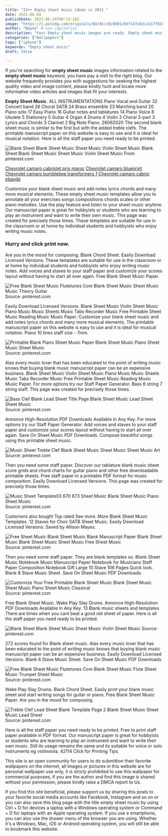 ```yaml
---
title: "32++ Empty sheet music ideas in 2021 "
date: 2021-06-04
publishDate: 2021-06-24T00:33:26Z
image: "https://i.pinimg.com/originals/60/81/c0/6081c0df14fe02c2a17f83e056d0134c.jpg"
author: "Wayne" # use capitalize
description: "Your Empty sheet music images are ready. Empty sheet music are a topic that is being searched for and liked by netizens now. You can Find and Download the Empty sheet music files here. Download all free vectors."
categories: ["Wallpapers"]
tags: ["iphone"]
keywords: "Empty sheet music"
draft: false

---
```


If you're searching for **empty sheet music** images information related to the **empty sheet music** keyword, you have pay a visit to the right  blog.  Our website frequently  provides you with  suggestions  for seeking  the highest  quality video and image  content, please kindly hunt and locate more informative video articles and images  that fit your interests.

**Empty Sheet Music**. ALL INSTRUMENTATIONS Piano Vocal and Guitar 32 Concert band 26 Choral SATB 24 Brass ensemble 23 Marching band 20 Piano solo 17 Easy Piano 16 Guitar notes and tablatures 14 Piano Voice 8 Ukulele 5 Stationery 5 Guitar 4 Organ 4 Drums 4 Violin 3 Choral 3-part 3 Lyrics and Chords 3 Clarinet 2 Big Note Piano. 26062020 The second blank sheet music is similar to the first but with the added treble clefs. The printable manuscript paper on this website is easy to use and it is ideal for musical notation. Here is all the staff paper you need ready to be printed.

![Blank Sheet Blank Sheet Music Sheet Music Violin Sheet Music](https://i.pinimg.com/originals/6e/d4/01/6ed4013210a5ab6f2a4ea90af0d7480a.gif "Blank Sheet Blank Sheet Music Sheet Music Violin Sheet Music")
Blank Sheet Blank Sheet Music Sheet Music Violin Sheet Music From pinterest.com

[Chevrolet camaro cabriolet prix maroc](/chevrolet-camaro-cabriolet-prix-maroc/)
[Chevrolet camaro blueprint](/chevrolet-camaro-blueprint/)
[Chevrolet camaro bumblebee transformers 1](/chevrolet-camaro-bumblebee-transformers-1/)
[Chevrolet camaro cabrio ebayde](/chevrolet-camaro-cabrio-ebayde/)

Customize your blank sheet music and add notes lyrics chords and many more musical elements. These empty sheet music templates allow you to annotate all your exercises songs compositions chords scales or other piano melodies. Use the play feature and listen to your sheet music anytime. Our manuscript paper is great for hobbyists or students who are learning to play an instrument and want to write their own music. This page was created for precisely those times. These templates are suitable for use in the classroom or at home by individual students and hobbyists who enjoy writing music notes.

### Hurry and click print now.

Are you in the mood for composing. Blank Chord Sheet. Easily Download Licensed Versions. These templates are suitable for use in the classroom or at home by individual students and hobbyists who enjoy writing music notes. Add voices and staves to your staff paper and customize your scores layout without having to start all over again. Free Blank Sheet Music Paper.


![Free Blank Sheet Music Flutetunes Com Blank Sheet Music Sheet Music Music Theory Guitar](https://i.pinimg.com/originals/24/87/05/248705105024fcc94a6e6742555db26f.png "Free Blank Sheet Music Flutetunes Com Blank Sheet Music Sheet Music Music Theory Guitar")
Source: pinterest.com

Easily Download Licensed Versions. Blank Sheet Music Violin Sheet Music Piano Music Music Sheets Music Tabs Recorder Music Free Printable Sheet Music Reading Music Music Paper. Customize your blank sheet music and add notes lyrics chords and many more musical elements. The printable manuscript paper on this website is easy to use and it is ideal for musical notation. Piano 10 lines staff size - 7mm.

![Printable Blank Piano Sheet Music Paper Blank Sheet Music Piano Sheet Music Sheet Music](https://i.pinimg.com/originals/25/50/0e/25500e362f38024a7a6af73c8d8f9103.png "Printable Blank Piano Sheet Music Paper Blank Sheet Music Piano Sheet Music Sheet Music")
Source: pinterest.com

Alas every music lover that has been educated to the point of writing music knows that buying blank music manuscript paper can be an expensive business. Blank Sheet Music Violin Sheet Music Piano Music Music Sheets Music Tabs Recorder Music Free Printable Sheet Music Reading Music Music Paper. For more options try our Staff Paper Generator. Bass 6 string 7 string staff. This page was created for precisely those times.

![Bass Clef Blank Lead Sheet Title Page Blank Sheet Music Lead Sheet Sheet Music](https://i.pinimg.com/originals/40/49/88/404988d5b9ff67250e0824b0e414d21c.jpg "Bass Clef Blank Lead Sheet Title Page Blank Sheet Music Lead Sheet Sheet Music")
Source: pinterest.com

Annonce High-Resolution PDF Downloads Available In Any Key. For more options try our Staff Paper Generator. Add voices and staves to your staff paper and customize your scores layout without having to start all over again. Save On Sheet Music PDF Downloads. Compose beautiful songs using this printable sheet music.

![Music Sheet Treble Clef Blank Sheet Music Sheet Music Sheet Music Art](https://i.pinimg.com/originals/90/1b/c6/901bc60eaafe09c220f6c77cd1799675.jpg "Music Sheet Treble Clef Blank Sheet Music Sheet Music Sheet Music Art")
Source: pinterest.com

Then you need some staff paper. Discover our tablature blank music sheet score grids and chord charts for guitar piano and other free downloadable printable sheets. Free staff paper in a printable PDF format for music composition. Easily Download Licensed Versions. This page was created for precisely those times.

![Music Sheet Template03 670 873 Sheet Music Blank Sheet Music Piano Sheet Music](https://i.pinimg.com/originals/72/71/d5/7271d57c3f77306b8018337497b138a6.gif "Music Sheet Template03 670 873 Sheet Music Blank Sheet Music Piano Sheet Music")
Source: pinterest.com

Customers also bought Top rated See more. More Blank Sheet Music Templates. 12 Staves for Choir SATB Sheet Music. Easily Download Licensed Versions. Saved by Allison Mayes.

![Free Sheet Music Blank Sheet Music Blank Manuscript Paper Blank Sheet Music Blank Sheet Music Sheet Music Free Sheet Music](https://i.pinimg.com/originals/e0/56/91/e05691da687d76bb2b79acf0625b0fae.jpg "Free Sheet Music Blank Sheet Music Blank Manuscript Paper Blank Sheet Music Blank Sheet Music Sheet Music Free Sheet Music")
Source: pinterest.com

Then you need some staff paper. They are blank templates so. Blank Sheet Music Notebook Music Manuscript Paper Notebook for Musicians Staff Paper Composition Notebook Gift Large 10 Stave 106 Pages Quick look. Blank 8 Stave Music Sheet. Save On Sheet Music PDF Downloads.

![Customize Your Free Printable Blank Sheet Music Blank Sheet Music Sheet Music Piano Sheet Music Classical](https://i.pinimg.com/originals/d2/49/fe/d249fe2ef7c8c773a9eb3b06f00aeb35.jpg "Customize Your Free Printable Blank Sheet Music Blank Sheet Music Sheet Music Piano Sheet Music Classical")
Source: pinterest.com

Free Blank Sheet Music. Wake Play Slay Drums. Annonce High-Resolution PDF Downloads Available In Any Key. 13 Blank music sheets and templates There are times when you cant beat a good old sheet of paper. Here is all the staff paper you need ready to be printed.

![Blank Sheet Blank Sheet Music Sheet Music Violin Sheet Music](https://i.pinimg.com/originals/6e/d4/01/6ed4013210a5ab6f2a4ea90af0d7480a.gif "Blank Sheet Blank Sheet Music Sheet Music Violin Sheet Music")
Source: pinterest.com

272 scores found for Blank sheet music. Alas every music lover that has been educated to the point of writing music knows that buying blank music manuscript paper can be an expensive business. Easily Download Licensed Versions. Blank 6 Stave Music Sheet. Save On Sheet Music PDF Downloads.

![Free Blank Sheet Music Flutetunes Com Blank Sheet Music Flute Sheet Music Trumpet Sheet Music](https://i.pinimg.com/originals/90/01/9e/90019ef6fcc6fa0edd700b7155b148eb.png "Free Blank Sheet Music Flutetunes Com Blank Sheet Music Flute Sheet Music Trumpet Sheet Music")
Source: pinterest.com

Wake Play Slay Drums. Blank Chord Sheet. Easily print your blank music sheet and start writing songs for guitar or piano. Free Blank Sheet Music Paper. Are you in the mood for composing.

![Treble Clef Lead Sheet Blank Template Page 2 Blank Sheet Music Sheet Music Lead Sheet](https://i.pinimg.com/originals/60/81/c0/6081c0df14fe02c2a17f83e056d0134c.jpg "Treble Clef Lead Sheet Blank Template Page 2 Blank Sheet Music Sheet Music Lead Sheet")
Source: pinterest.com

Here is all the staff paper you need ready to be printed. Free to print staff paper available in PDF format. Our manuscript paper is great for hobbyists or students who are learning to play an instrument and want to write their own music. Still its usage remains the same and its suitable for voice or solo instruments eg violinviola. 42114 Click for Printing Tips.

This site is an open community for users to do submittion their favorite wallpapers on the internet, all images or pictures in this website are for personal wallpaper use only, it is stricly prohibited to use this wallpaper for commercial purposes, if you are the author and find this image is shared without your permission, please kindly raise a DMCA report to Us.

If you find this site beneficial, please support us by sharing this posts to your favorite social media accounts like Facebook, Instagram and so on or you can also save this blog page with the title empty sheet music by using Ctrl + D for devices a laptop with a Windows operating system or Command + D for laptops with an Apple operating system. If you use a smartphone, you can also use the drawer menu of the browser you are using. Whether it's a Windows, Mac, iOS or Android operating system, you will still be able to bookmark this website.
